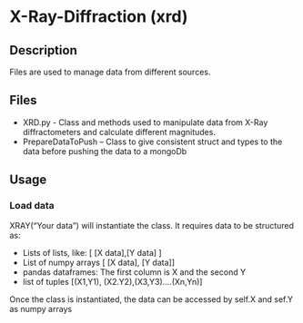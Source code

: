 # X-Ray-Diffraction (xrd)

## Description

Files are used to manage data from different sources.

## Files

* XRD.py - Class and methods used to manipulate data from X-Ray diffractometers and calculate different magnitudes. 
* PrepareDataToPush – Class to give consistent struct and types to the data before pushing the data to a mongoDb

## Usage

### Load data

XRAY(“Your data”) will instantiate the class.
It requires  data to be structured as:
* Lists of lists, like: [ [X data],[Y data] ]
* List of numpy arrays [ [X data], [Y data]]
* pandas dataframes: The first column is X and the second Y
* list of tuples [(X1,Y1), (X2.Y2),(X3,Y3)….(Xn,Yn)]

Once the class is instantiated, the data can be accessed by self.X and sef.Y as numpy arrays

